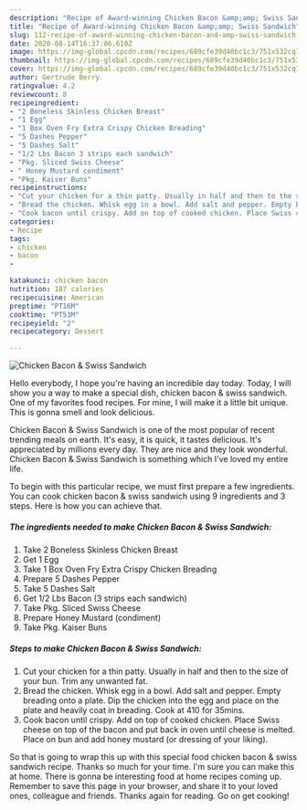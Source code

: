 ```yaml
---
description: "Recipe of Award-winning Chicken Bacon &amp;amp; Swiss Sandwich"
title: "Recipe of Award-winning Chicken Bacon &amp;amp; Swiss Sandwich"
slug: 112-recipe-of-award-winning-chicken-bacon-and-amp-swiss-sandwich
date: 2020-08-14T16:37:06.610Z
image: https://img-global.cpcdn.com/recipes/689cfe39d40bc1c3/751x532cq70/chicken-bacon-swiss-sandwich-recipe-main-photo.jpg
thumbnail: https://img-global.cpcdn.com/recipes/689cfe39d40bc1c3/751x532cq70/chicken-bacon-swiss-sandwich-recipe-main-photo.jpg
cover: https://img-global.cpcdn.com/recipes/689cfe39d40bc1c3/751x532cq70/chicken-bacon-swiss-sandwich-recipe-main-photo.jpg
author: Gertrude Berry
ratingvalue: 4.2
reviewcount: 8
recipeingredient:
- "2 Boneless Skinless Chicken Breast"
- "1 Egg"
- "1 Box Oven Fry Extra Crispy Chicken Breading"
- "5 Dashes Pepper"
- "5 Dashes Salt"
- "1/2 Lbs Bacon 3 strips each sandwich"
- "Pkg. Sliced Swiss Cheese"
- " Honey Mustard condiment"
- "Pkg. Kaiser Buns"
recipeinstructions:
- "Cut your chicken for a thin patty. Usually in half and then to the size of your bun. Trim any unwanted fat."
- "Bread the chicken. Whisk egg in a bowl. Add salt and pepper. Empty breading onto a plate. Dip the chicken into the egg and place on the plate and heavily coat in breading. Cook at 410 for 35mins."
- "Cook bacon until crispy. Add on top of cooked chicken. Place Swiss cheese on top of the bacon and put back in oven until cheese is melted. Place on bun and add honey mustard (or dressing of your liking)."
categories:
- Recipe
tags:
- chicken
- bacon
- 

katakunci: chicken bacon  
nutrition: 187 calories
recipecuisine: American
preptime: "PT16M"
cooktime: "PT53M"
recipeyield: "2"
recipecategory: Dessert

---
```



![Chicken Bacon &amp; Swiss Sandwich](https://img-global.cpcdn.com/recipes/689cfe39d40bc1c3/751x532cq70/chicken-bacon-swiss-sandwich-recipe-main-photo.jpg)

Hello everybody, I hope you're having an incredible day today. Today, I will show you a way to make a special dish, chicken bacon &amp; swiss sandwich. One of my favorites food recipes. For mine, I will make it a little bit unique. This is gonna smell and look delicious.

Chicken Bacon &amp; Swiss Sandwich is one of the most popular of recent trending meals on earth. It's easy, it is quick, it tastes delicious. It's appreciated by millions every day. They are nice and they look wonderful. Chicken Bacon &amp; Swiss Sandwich is something which I've loved my entire life.




To begin with this particular recipe, we must first prepare a few ingredients. You can cook chicken bacon &amp; swiss sandwich using 9 ingredients and 3 steps. Here is how you can achieve that.

<!--inarticleads1-->

##### The ingredients needed to make Chicken Bacon &amp; Swiss Sandwich:

1. Take 2 Boneless Skinless Chicken Breast
1. Get 1 Egg
1. Take 1 Box Oven Fry Extra Crispy Chicken Breading
1. Prepare 5 Dashes Pepper
1. Take 5 Dashes Salt
1. Get 1/2 Lbs Bacon (3 strips each sandwich)
1. Take Pkg. Sliced Swiss Cheese
1. Prepare  Honey Mustard (condiment)
1. Take Pkg. Kaiser Buns




<!--inarticleads2-->

##### Steps to make Chicken Bacon &amp; Swiss Sandwich:

1. Cut your chicken for a thin patty. Usually in half and then to the size of your bun. Trim any unwanted fat.
1. Bread the chicken. Whisk egg in a bowl. Add salt and pepper. Empty breading onto a plate. Dip the chicken into the egg and place on the plate and heavily coat in breading. Cook at 410 for 35mins.
1. Cook bacon until crispy. Add on top of cooked chicken. Place Swiss cheese on top of the bacon and put back in oven until cheese is melted. Place on bun and add honey mustard (or dressing of your liking).




So that is going to wrap this up with this special food chicken bacon &amp; swiss sandwich recipe. Thanks so much for your time. I'm sure you can make this at home. There is gonna be interesting food at home recipes coming up. Remember to save this page in your browser, and share it to your loved ones, colleague and friends. Thanks again for reading. Go on get cooking!
